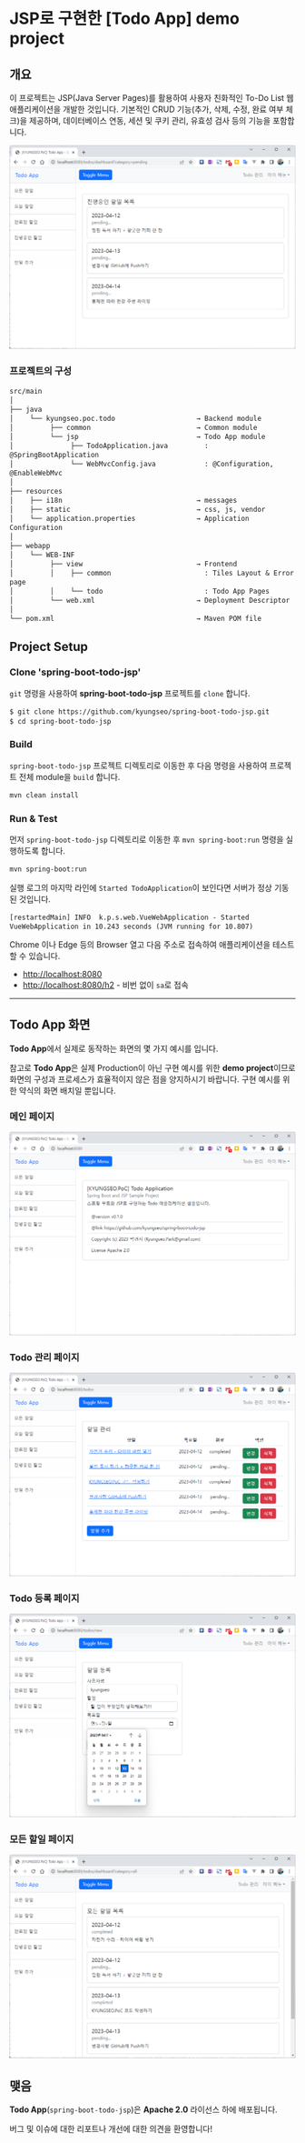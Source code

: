 # JSP로 구현한 [Todo App] demo project

## 개요

이 프로젝트는 JSP(Java Server Pages)를 활용하여 사용자 친화적인 To-Do List 웹 애플리케이션을 개발한 것입니다. 기본적인 CRUD 기능(추가, 삭제, 수정, 완료 여부 체크)을 제공하며, 데이터베이스 연동, 세션 및 쿠키 관리, 유효성 검사 등의 기능을 포함합니다.

![image](/docs/todo-dashboard-pending.png)

### 프로젝트의 구성

```
src/main
│
├── java
│    └── kyungseo.poc.todo                    → Backend module
│         ├── common                          → Common module
│         └── jsp                             → Todo App module
│              ├── TodoApplication.java         : @SpringBootApplication
│              └── WebMvcConfig.java            : @Configuration, @EnableWebMvc
│
├── resources
│    ├── i18n                                 → messages
│    ├── static                               → css, js, vendor
│    └── application.properties               → Application Configuration
│
├── webapp
│    └── WEB-INF
│         ├── view                            → Frontend
│         │    ├── common                       : Tiles Layout & Error page
│         │    └── todo                         : Todo App Pages
│         └── web.xml                         → Deployment Descriptor
│
└── pom.xml                                   → Maven POM file

```

## Project Setup

### Clone 'spring-boot-todo-jsp'

`git` 명령을 사용하여 **spring-boot-todo-jsp** 프로젝트를 `clone` 합니다.

```bash
$ git clone https://github.com/kyungseo/spring-boot-todo-jsp.git
$ cd spring-boot-todo-jsp
```

### Build

`spring-boot-todo-jsp` 프로젝트 디렉토리로 이동한 후 다음 명령을 사용하여 프로젝트 전체 module을 `build` 합니다.

```bash
mvn clean install

````

### Run & Test

먼저 `spring-boot-todo-jsp` 디렉토리로 이동한 후 `mvn spring-boot:run` 명령을 실행하도록 합니다.

```bash
mvn spring-boot:run

```

실행 로그의 마지막 라인에 `Started TodoApplication`이 보인다면 서버가 정상 기동된 것입니다.

```
[restartedMain] INFO  k.p.s.web.VueWebApplication - Started VueWebApplication in 10.243 seconds (JVM running for 10.807)
```

Chrome 이나 Edge 등의 Browser 열고 다음 주소로 접속하여 애플리케이션을 테스트할 수 있습니다.

* [http://localhost:8080](http://localhost:8080)
* [http://localhost:8080/h2](http://localhost:8080/h2) - 비번 없이 `sa`로 접속


---

## Todo App 화면

**Todo App**에서 실제로 동작하는 화면의 몇 가지 예시를 입니다.

참고로 **Todo App**은 실제 Production이 아닌 구현 예시를 위한 **demo project**이므로 화면의 구성과 프로세스가 효율적이지 않은 점을 양지하시기 바랍니다. 구현 예시를 위한 약식의 화면 배치일 뿐입니다.

### 메인 페이지

![image](/docs/todo-home.png)


### Todo 관리 페이지

![image](/docs/todo-list.png)


### Todo 등록 페이지

![image](/docs/todo-new.png)


### 모든 할일 페이지

![image](/docs/todo-dashboard-all.png)

## 맺음

**Todo App**(`spring-boot-todo-jsp`)은 **Apache 2.0** 라이선스 하에 배포됩니다.

버그 및 이슈에 대한 리포트나 개선에 대한 의견을 환영합니다!

